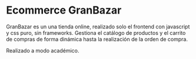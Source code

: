 # Ecommerce GranBazar
GranBazar es un una tienda online, realizado solo el frontend con javascript y css puro, sin frameworks.
Gestiona el catálogo de productos y el carrito de compras de forma dinámica hasta la realización de la orden de compra.


Realizado a modo académico.
